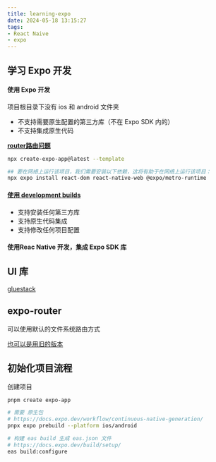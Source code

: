 ```yaml
---
title: learning-expo
date: 2024-05-18 13:15:27
tags:
- React Naive
- expo
---
```


## 学习 Expo 开发

#### 使用 Expo 开发

项目根目录下没有 ios 和 android 文件夹
- 不支持需要原生配置的第三方库（不在 Expo SDK 内的）
- 不支持集成原生代码

**[router路由问题](https://github.com/expo/expo/issues/28898)**

```sh
npx create-expo-app@latest --template

## 要在网络上运行该项目，我们需要安装以下依赖，这将有助于在网络上运行该项目：
npx expo install react-dom react-native-web @expo/metro-runtime
```

#### [使用 development builds](https://expo.nodejs.cn/guides/local-app-development/)

- 支持安装任何第三方库
- 支持原生代码集成
- 支持修改任何项目配置

#### 使用Reac Native 开发，集成 Expo SDK 库


## UI 库

[gluestack](https://gluestack.io/)


## expo-router

可以使用默认的文件系统路由方式

[也可以是用旧的版本](https://github.com/craftzdog/react-native-animated-todo)


## 初始化项目流程

创建项目
```bash
pnpm create expo-app

# 需要 原生包
# https://docs.expo.dev/workflow/continuous-native-generation/
pnpx expo prebuild --platform ios/android

# 构建 eas build 生成 eas.json 文件
# https://docs.expo.dev/build/setup/
eas build:configure
```


